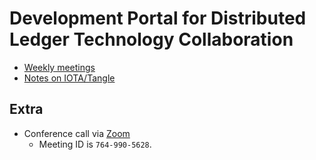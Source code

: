 # Development Portal for Distributed Ledger Technology Collaboration

* [Weekly meetings](https://hackmd.io/c/rkpoORY4W)
* [Notes on IOTA/Tangle](https://github.com/DLTcollab/iota-notes)

## Extra

* Conference call via [Zoom](https://zoom.us/)
    - Meeting ID is `764-990-5628`.
